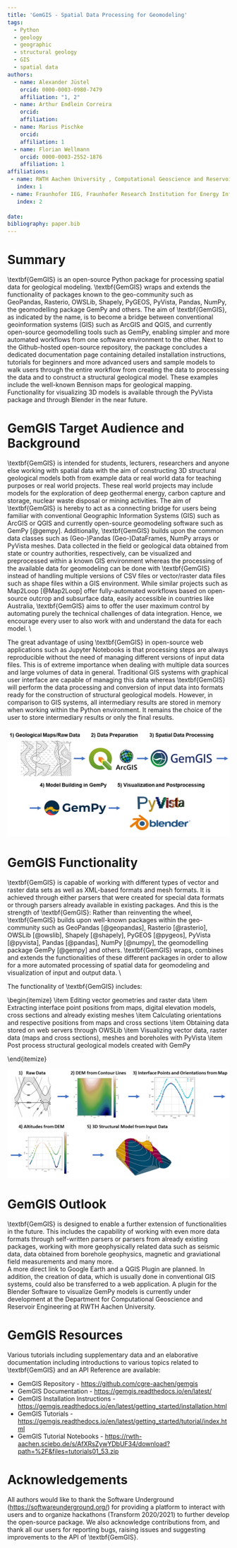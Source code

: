 ```yaml
---
title: 'GemGIS - Spatial Data Processing for Geomodeling'
tags:
  - Python
  - geology 
  - geographic
  - structural geology
  - GIS
  - spatial data
authors:
  - name: Alexander Jüstel
    orcid: 0000-0003-0980-7479
    affiliation: "1, 2"
  - name: Arthur Endlein Correira
    orcid: 
    affiliation: 
  - name: Marius Pischke
    orcid:
    affiliation: 1
  - name: Florian Wellmann
    orcid: 0000-0003-2552-1876
    affiliation: 1
affiliations:
 - name: RWTH Aachen University , Computational Geoscience and Reservoir Engineering, Wüllnerstraße 2, 52062 Aachen, Germany
   index: 1
 - name: Fraunhofer IEG, Fraunhofer Research Institution for Energy Infrastructures and Geothermal Systems, Am Hochschulcampus 1, 44801 Bochum, Germany
   index: 2

date: 
bibliography: paper.bib
---
```


# Summary

\textbf{GemGIS} is an open-source Python package for processing spatial data for geological modeling. \textbf{GemGIS} wraps and extends the functionality of packages known to the geo-community such as GeoPandas, Rasterio, OWSLib, Shapely, PyGEOS, PyVista, Pandas, NumPy, the geomodelling package GemPy and others. The aim of \textbf{GemGIS}, as indicated by the name, is to become a bridge between conventional geoinformation systems (GIS) such as ArcGIS and QGIS, and currently open-source geomodelling tools such as GemPy, enabling simpler and more automated workflows from one software environment to the other. Next to the Github-hosted open-source repository, the package concludes a dedicated documentation page containing detailed installation instructions, tutorials for beginners and more advanced users and sample models to walk users through the entire workflow from creating the data to processing the data and to construct a structural geological model. These examples include the well-known Bennison maps for geological mapping. Functionality for visualizing 3D models is available through the PyVista package and through Blender in the near future.

# GemGIS Target Audience and Background

\textbf{GemGIS} is intended for students, lecturers, researchers and anyone else working with spatial data with the aim of constructing 3D structural geological models both from example data or real world data for teaching purposes or real world projects. These real world projects may include models for the exploration of deep geothermal energy, carbon capture and storage, nuclear waste disposal or mining activities. The aim of \textbf{GemGIS} is hereby to act as a connecting bridge for users being familiar with conventional Geographic Information Systems (GIS) such as ArcGIS or QGIS and currently open-source geomodeling software such as GemPy [@gempy]. Additionally, \textbf{GemGIS} builds upon the common data classes such as (Geo-)Pandas (Geo-)DataFrames, NumPy arrays or PyVista meshes. Data collected in the field or geological data obtained from state or country authorities, respectively, can be visualized and preprocessed within a known GIS environment whereas the processing of the available data for geomodeling can be done with \textbf{GemGIS} instead of handling multiple versions of CSV files or vector/raster data files such as shape files within a GIS environment. While similar projects such as Map2Loop [@Map2Loop] offer fully-automated workflows based on open-source outcrop and subsurface data, easily accessible in countries like Australia, \textbf{GemGIS} aims to offer the user maximum control by automating purely the technical challenges of data integration. Hence, we encourage every user to also work with and understand the data for each model. \

The great advantage of using \textbf{GemGIS} in open-source web applications such as Jupyter Notebooks is that processing steps are always reproducible without the need of managing different versions of input data files. This is of extreme importance when dealing with multiple data sources and large volumes of data in general. Traditional GIS systems with graphical user interface are capable of managing this data whereas \textbf{GemGIS} will perform the data processing and conversion of input data into formats ready for the construction of structural geological models. However, in comparison to GIS systems, all intermediary results are stored in memory when working within the Python environment. It remains the choice of the user to store intermediary results or only the final results. 

![Graphical Workflow from raw geological data via data preparation in a GIS environment to GemGIS, model building in GemPy and visualization in PyVista and/or Blender. \label{fig1}](./images/fig1.png)

# GemGIS Functionality 
\textbf{GemGIS} is capable of working with different types of vector and raster data sets as well as XML-based formats and mesh formats. It is achieved through either parsers that were created for special data formats or through parsers already available in existing packages. And this is the strength of \textbf{GemGIS}: Rather than reinventing the wheel, \textbf{GemGIS} builds upon well-known packages within the geo-community such as GeoPandas [@geopandas], Rasterio [@rasterio], OWSLib [@owslib], Shapely [@shapely], PyGEOS [@pygeos], PyVista [@pyvista], Pandas [@pandas], NumPy [@numpy], the geomodelling package GemPy [@gempy] and others. \textbf{GemGIS} wraps, combines and extends the functionalities of these different packages in order to allow for a more automated processing of spatial data for geomodeling and visualization of input and output data. \

The functionality of \textbf{GemGIS} includes:

\begin{itemize}
    \item Editing vector geometries and raster data
    \item Extracting interface point positions from maps, digital elevation models, cross sections and already existing meshes
    \item Calculating orientations and respective positions from maps and cross sections
    \item Obtaining data stored on web servers through OWSLib
    \item Visualizing vector data, raster data (maps and cross sections), meshes and boreholes with PyVista
    \item Post process structural geological models created with GemPy
    
\end{itemize}

![Workflow from raw data to creating a digital elevation model, extracting interface points and orientations for geomodeling, extracting altitudes for geomodeling and building the final model. \label{fig2}](./images/fig2.png)


# GemGIS Outlook

\textbf{GemGIS} is designed to enable a further extension of functionalities in the future. This includes the capability of working with even more data formats through self-written parsers or parsers from already existing packages, working with more geophysically related data such as seismic data, data obtained from borehole geophysics, magnetic and graviational field measurements and many more. \
A more direct link to Google Earth and a QGIS Plugin are planned. In addition, the creation of data, which is usually done in conventional GIS systems, could also be transferred to a web application. A plugin for the Blender Software to visualize GemPy models is currently under development at the Department for Computational Geoscience and Reservoir Engineering at RWTH Aachen University. 


# GemGIS Resources 

Various tutorials including supplementary data and an elaborative documentation including introductions to various topics related to \textbf{GemGIS} and an API Reference are available:

- GemGIS Repository - https://github.com/cgre-aachen/gemgis
- GemGIS Documentation - https://gemgis.readthedocs.io/en/latest/
- GemGIS Installation Instructions - https://gemgis.readthedocs.io/en/latest/getting_started/installation.html
- GemGIS Tutorials - https://gemgis.readthedocs.io/en/latest/getting_started/tutorial/index.html
- GemGIS Tutorial Notebooks - https://rwth-aachen.sciebo.de/s/AfXRsZywYDbUF34/download?path=%2F&files=tutorials01_53.zip

# Acknowledgements

All authors would like to thank the Software Underground (https://softwareunderground.org/) for providing a platform to interact with users and to organize hackathons (Transform 2020/2021) to further develop the open-source package. 
We also acknowledge contributions from, and thank all our users for reporting bugs, raising issues and suggesting improvements to the API of \textbf{GemGIS}. 
